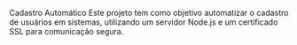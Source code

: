 Cadastro Automático
Este projeto tem como objetivo automatizar o cadastro de usuários em sistemas, utilizando um servidor Node.js e um certificado SSL para comunicação segura.


